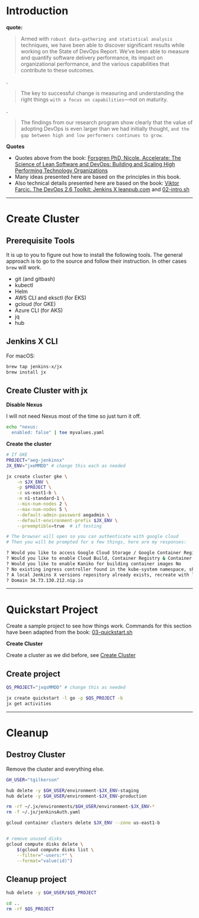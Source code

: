 # Introduction

**quote:**
>Armed with `robust data-gathering and statistical analysis` techniques, we have been able to discover significant results while working on the State of DevOps Report. We’ve been able to measure and quantify software delivery performance, its impact on organizational performance, and the various capabilities that contribute to these outcomes. 

.
> The key to successful change is measuring and understanding the right things `with a focus on capabilities`—not on maturity.

.
> The findings from our research program show clearly that the value of adopting DevOps is even larger than we had initially thought, `and the gap between high and low performers continues to grow`.


**Quotes**

* Quotes above from the book: [Forsgren PhD, Nicole. Accelerate: The Science of Lean Software and DevOps: Building and Scaling High Performing Technology Organizations](https://www.amazon.com/Accelerate-Software-Performing-Technology-Organizations/dp/1942788339)
* Many ideas presented here are based on the principles in this book.
* Also technical details presented here are based on the book: [Viktor Farcic. The DevOps 2.6 Toolkit: Jenkins X leanpub.com](https://leanpub.com/the-devops-2-6-toolkit) and  [02-intro.sh](https://gist.github.com/vfarcic/8cef206b4df0b1bbec3060d1d45c2a80)

---

# Create Cluster

## Prerequisite Tools

It is up to you to figure out how to install the following tools.  The general approach is to go to the source and follow their instruction. In other cases `brew` will work.

* git (and gitbash)
* kubectl
* Helm
* AWS CLI and eksctl (for  EKS)
* gcloud (for GKE)
* Azure CLI (for AKS)
* jq
* hub

## Jenkins X CLI

For macOS:

```bash
brew tap jenkins-x/jx
brew install jx
```

## Create Cluster with jx

**Disable Nexus**

I will not need Nexus most of the time so just turn it off.

```bash
echo "nexus:
  enabled: false" | tee myvalues.yaml
```

**Create the cluster**


```bash
# If GKE
PROJECT="aeg-jenkinsx"
JX_ENV="jxeMMDD" # change this each as needed

jx create cluster gke \
    -n $JX_ENV \
    -p $PROJECT \
    -z us-east1-b \
    -m n1-standard-1 \
    --min-num-nodes 2 \
    --max-num-nodes 5 \
    --default-admin-password aegadmin \
    --default-environment-prefix $JX_ENV \
    --preemptible=true  # if testing

# The browser will open so you can authenticate with google cloud
# Then you will be prompted for a few things, here are my responses:

? Would you like to access Google Cloud Storage / Google Container Registry? Yes
? Would you like to enable Cloud Build, Container Registry & Container Analysis APIs? No
? Would you like to enable Kaniko for building container images No     
? No existing ingress controller found in the kube-system namespace, shall we install one? Yes
? A local Jenkins X versions repository already exists, recreate with latest? Yes
? Domain 34.73.130.212.nip.io

```

--------------------------------------------------------------------------------

# Quickstart Project

Create a sample project to see how things work. Commands for this section have been adapted from the book: [03-quickstart.sh](https://gist.github.com/vfarcic/a6a6ebc16f75e2cd8902f7695cbce5a5)

**Create Cluster**

Create a cluster as we did before, see [Create Cluster](#create-cluster)


## Create project

```bash
QS_PROJECT="jxqsMMDD" # change this as needed

jx create quickstart -l go -p $QS_PROJECT -b
jx get activities
```


--------------------------------------------------------------------------------

# Cleanup

## Destroy Cluster

Remove the cluster and everything else.

```bash
GH_USER="tgilkerson"

hub delete -y $GH_USER/environment-$JX_ENV-staging
hub delete -y $GH_USER/environment-$JX_ENV-production

rm -rf ~/.jx/environments/$GH_USER/environment-$JX_ENV-*
rm -f ~/.jx/jenkinsAuth.yaml

gcloud container clusters delete $JX_ENV --zone us-east1-b


# remove unused disks
gcloud compute disks delete \
    $(gcloud compute disks list \
    --filter="-users:*" \
    --format="value(id)")
```

## Cleanup project

```bash
hub delete -y $GH_USER/$QS_PROJECT

cd ..
rm -rf $QS_PROJECT

```
